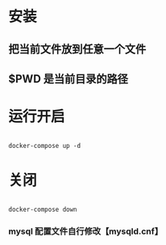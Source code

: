# 安装
## 把当前文件放到任意一个文件
## $PWD 是当前目录的路径
# 运行开启
```

docker-compose up -d

```
# 关闭
```

docker-compose down

```

### mysql 配置文件自行修改【mysqld.cnf】
